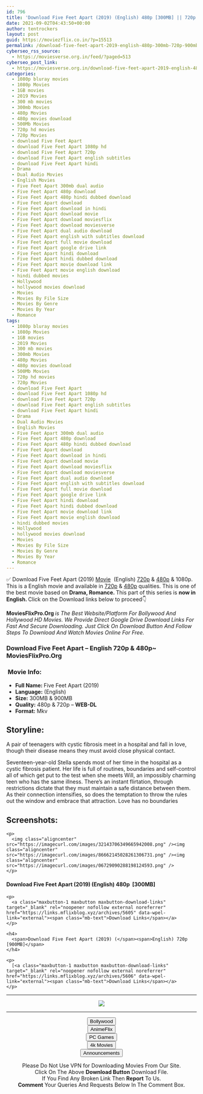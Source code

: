```yaml
---
id: 796
title: 'Download Five Feet Apart (2019) (English) 480p [300MB] || 720p [900MB]'
date: 2021-09-02T04:43:50+00:00
author: tentrockers
layout: post
guid: https://moviezflix.co.in/?p=15513
permalink: /download-five-feet-apart-2019-english-480p-300mb-720p-900mb/
cyberseo_rss_source:
  - https://moviesverse.org.in/feed/?paged=513
cyberseo_post_link:
  - https://moviesverse.org.in/download-five-feet-apart-2019-english-480p-720p/
categories:
  - 1080p bluray movies
  - 1080p Movies
  - 1GB movies
  - 2019 Movies
  - 300 mb movies
  - 300mb Movies
  - 480p Movies
  - 480p movies download
  - 500Mb Movies
  - 720p hd movies
  - 720p Movies
  - download Five Feet Apart
  - download Five Feet Apart 1080p hd
  - download Five Feet Apart 720p
  - download Five Feet Apart english subtitles
  - download Five Feet Apart hindi
  - Drama
  - Dual Audio Movies
  - English Movies
  - Five Feet Apart 300mb dual audio
  - Five Feet Apart 480p download
  - Five Feet Apart 480p hindi dubbed download
  - Five Feet Apart download
  - Five Feet Apart download in hindi
  - Five Feet Apart download movie
  - Five Feet Apart download moviesflix
  - Five Feet Apart download moviesverse
  - Five Feet Apart dual audio download
  - Five Feet Apart english with subtitles download
  - Five Feet Apart full movie download
  - Five Feet Apart google drive link
  - Five Feet Apart hindi download
  - Five Feet Apart hindi dubbed download
  - Five Feet Apart movie download link
  - Five Feet Apart movie english download
  - hindi dubbed movies
  - Hollywood
  - hollywood movies download
  - Movies
  - Movies By File Size
  - Movies By Genre
  - Movies By Year
  - Romance
tags:
  - 1080p bluray movies
  - 1080p Movies
  - 1GB movies
  - 2019 Movies
  - 300 mb movies
  - 300mb Movies
  - 480p Movies
  - 480p movies download
  - 500Mb Movies
  - 720p hd movies
  - 720p Movies
  - download Five Feet Apart
  - download Five Feet Apart 1080p hd
  - download Five Feet Apart 720p
  - download Five Feet Apart english subtitles
  - download Five Feet Apart hindi
  - Drama
  - Dual Audio Movies
  - English Movies
  - Five Feet Apart 300mb dual audio
  - Five Feet Apart 480p download
  - Five Feet Apart 480p hindi dubbed download
  - Five Feet Apart download
  - Five Feet Apart download in hindi
  - Five Feet Apart download movie
  - Five Feet Apart download moviesflix
  - Five Feet Apart download moviesverse
  - Five Feet Apart dual audio download
  - Five Feet Apart english with subtitles download
  - Five Feet Apart full movie download
  - Five Feet Apart google drive link
  - Five Feet Apart hindi download
  - Five Feet Apart hindi dubbed download
  - Five Feet Apart movie download link
  - Five Feet Apart movie english download
  - hindi dubbed movies
  - Hollywood
  - hollywood movies download
  - Movies
  - Movies By File Size
  - Movies By Genre
  - Movies By Year
  - Romance
---
```

<div class="thecontent clearfix">
  <p>
    ✅ Download Five Feet Apart (2019) <a href="https://moviesverse.org.in/category/movies/" data-wpel-link="internal">Movie</a>&nbsp; (English) <a href="https://moviesverse.org.in/720p-movies/" data-wpel-link="internal">720p</a>&nbsp;&&nbsp;<a href="https://moviesverse.org.in/480p-movies/" data-wpel-link="internal">480p</a> & 1080p. This is a English movie and available in <a href="https://moviesverse.org.in/720p-movies/" data-wpel-link="internal">720p</a>&nbsp;&&nbsp;<a href="https://moviesverse.org.in/480p-movies/" data-wpel-link="internal">480p</a> qualities. This is one of the best movie based on <strong>Drama, Romance. </strong>This part of this series is <strong>now in <span>English. </span></strong><span>Click on the Download links below to proceed👇</span>
  </p>
  
  <p>
    <strong><span>MoviesFlixPro.Org&nbsp;</span></strong><em>is The Best Website/Platform For Bollywood And Hollywood HD Movies. We Provide Direct Google Drive Download Links For Fast And Secure Downloading. Just Click On Download Button And Follow Steps To&nbsp;Download And Watch Movies Online For Free.</em>
  </p>
  
  <h3>
    <span>Download Five Feet Apart – English 720p & 480p~ MoviesFlixPro.Org</span>
  </h3>
  
  <h3>
    <span>&nbsp;Movie Info:&nbsp;</span>
  </h3>
  
  <ul>
    <li>
      <strong>Full Name: </strong>Five Feet Apart (2019)
    </li>
    <li>
      <strong>Language:</strong> (English)
    </li>
    <li>
      <strong>Size:</strong> 300MB & 900MB
    </li>
    <li>
      <strong>Quality:</strong> 480p & 720p – <span><strong>WEB-DL</strong></span>
    </li>
    <li>
      <strong>Format:</strong>&nbsp;Mkv
    </li>
  </ul>
  
  <h2>
    <span>Storyline:</span>
  </h2>
  
  <p>
    A pair of teenagers with cystic fibrosis meet in a hospital and fall in love, though their disease means they must avoid close physical contact.
  </p>
  
  <div>
    Seventeen-year-old Stella spends most of her time in the hospital as a cystic fibrosis patient. Her life is full of routines, boundaries and self-control all of which get put to the test when she meets Will, an impossibly charming teen who has the same illness. There’s an instant flirtation, through restrictions dictate that they must maintain a safe distance between them. As their connection intensifies, so does the temptation to throw the rules out the window and embrace that attraction. Love has no boundaries
  </div>
  
  <div class="summary_text">
    <h2>
      <span>Screenshots:</span>
    </h2>
    
    <p>
      <img class="aligncenter" src="https://imagecurl.com/images/32143706349665942008.png" /><img class="aligncenter" src="https://imagecurl.com/images/86662145028261306731.png" /><img class="aligncenter" src="https://imagecurl.com/images/06729090288198124593.png" />
    </p>
  </div>
  
  <div class="inline canwrap">
    <h4>
      <span>Download Five Feet Apart (2019) (English) </span><span>480p&nbsp; [300MB]</span>
    </h4>
    
    <p>
      <a class="maxbutton-1 maxbutton maxbutton-download-links" target="_blank" rel="noopener nofollow external noreferrer" href="https://links.mflixblog.xyz/archives/5605" data-wpel-link="external"><span class="mb-text">Download Links</span></a>
    </p>
    
    <h4>
      <span>Download Five Feet Apart (2019) (</span><span>English) 720p [900MB]</span>
    </h4>
    
    <p>
      [<a class="maxbutton-1 maxbutton maxbutton-download-links" target="_blank" rel="noopener nofollow external noreferrer" href="https://links.mflixblog.xyz/archives/5606" data-wpel-link="external"><span class="mb-text">Download Links</span></a>
    </p>
  </div>
</div>

<center>
  </p> 
  
  <hr />
  
  <p>
    <a href="http://gdrivepro.xyz/join.php" data-wpel-link="external" target="_blank" rel="nofollow external noopener noreferrer"><img src="https://i.imgur.com/FhMdWdW.png" /></a>
  </p>
  
  <hr />
  
  <p>
    <a href="https://dogemovies.xyz" target="_blank" data-wpel-link="external" rel="nofollow external noopener noreferrer"><button class="button button5">Bollywood</button></a><br /> <a href="https://animeflix.in" target="_blank" data-wpel-link="external" rel="nofollow external noopener noreferrer"><button class="button button5">AnimeFlix</button></a><br /> <a href="https://gamesflix.net/" target="_blank" data-wpel-link="external" rel="nofollow external noopener noreferrer"><button class="button button5">PC Games</button></a><br /> <a href="https://uhdmovies.in" target="_blank" data-wpel-link="external" rel="nofollow external noopener noreferrer"><button class="button button5">4k Movies</button></a><br /> <a href="https://moviesverse.org.in/announcements/" target="_blank" data-wpel-link="internal" rel="noopener"><button class="button button5">Announcements</button></a>
  </p>
  
  <div class="alert alert-danger">
    Please Do Not Use VPN for Downloading Movies From Our Site.
  </div>
  
  <div class="alert alert-success">
    Click On The Above <strong>Download Button</strong> Download File.
  </div>
  
  <div class="alert alert-warning">
    If You Find Any Broken Link Then <strong>Report</strong> To Us.
  </div>
  
  <div class="alert alert-info">
    <strong>Comment</strong> Your Queries And Requests Below In The Comment Box.
  </div>
  
  <p>
    </center>
  </p>